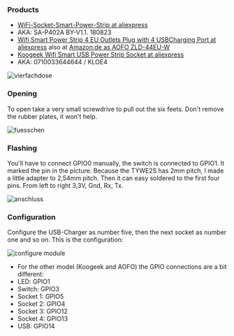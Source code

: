 ### Products
* [WiFi-Socket-Smart-Power-Strip at aliexpress](https://www.aliexpress.com/item/WiFi-Socket-Smart-Power-Strip-Voice-Control-Timer-Switch-Power-Strip-Outlet-with-4-AC-Outlets/32914473349.html)
* AKA: SA-P402A BY-V1.1. 180823
* [Wifi Smart Power Strip 4 EU Outlets Plug with 4 USBCharging Port at aliexpress](https://www.aliexpress.com/item/Wifi-Smart-Power-Strip-4-EU-Outlets-Plug-with-4-USBCharging-Port-Timing-App-Voice-Control/32939654903.html) also at [Amazon.de as AOFO ZLD-44EU-W](https://www.amazon.de/gp/product/B07SKTBC47/ref=ppx_yo_dt_b_asin_title_o00_s00?ie=UTF8&psc=1)
* [Koogeek Wifi Smart USB Power Strip Socket at aliexpress](https://nl.aliexpress.com/item/Koogeek-Smart-Power-Strip-4-Port-USB-4-AC-Outlets-Plug-Socket-Voor-Alexa-Google-Thuis/32932078575.html)
* AKA: 0710033644644 / KLOE4

![vierfachdose](https://user-images.githubusercontent.com/3671232/51432807-25d86700-1c3e-11e9-871e-bffdbd35eefc.jpg)

### Opening
To open take a very small screwdrive to pull out the six feets. Don't remove the rubber plates, it won't help.

![fuesschen](https://user-images.githubusercontent.com/3671232/51432805-25d86700-1c3e-11e9-9d48-bad4c086510d.jpg)

### Flashing
You'll have to connect GPIO0 manually, the switch is connected to GPIO1. It marked the pin in the picture. Because the TYWE2S has 2mm pitch, I made a little adapter to 2,54mm pitch. Then it can easy soldered to the first four pins. From left to right 3,3V, Gnd, Rx, Tx.

![anschluss](https://user-images.githubusercontent.com/3671232/51432804-253fd080-1c3e-11e9-9030-80a459afe06e.jpg)

### Configuration
Configure the USB-Charger as number five, then the next socket as number one and so on. 
This is the configuration:

![configure module](https://user-images.githubusercontent.com/3671232/51432806-25d86700-1c3e-11e9-90a1-0ad73de47a14.png)

* For the other model (Koogeek and AOFO) the GPIO connections are a bit different:
* LED: 		GPIO1
* Switch: 	GPIO3
* Socket 1: 	GPIO5
* Socket 2: 	GPIO4
* Socket 3: 	GPIO12
* Socket 4: 	GPIO13
* USB: 		GPIO14